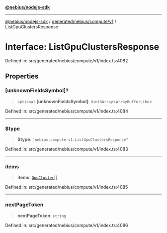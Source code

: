 [**@nebius/nodejs-sdk**](../../../../../README.md)

---

[@nebius/nodejs-sdk](../../../../../README.md) / [generated/nebius/compute/v1](../README.md) / ListGpuClustersResponse

# Interface: ListGpuClustersResponse

Defined in: src/generated/nebius/compute/v1/index.ts:4082

## Properties

### \[unknownFieldsSymbol\]?

> `optional` **\[unknownFieldsSymbol\]**: `Uint8Array`\<`ArrayBufferLike`\>

Defined in: src/generated/nebius/compute/v1/index.ts:4084

---

### $type

> **$type**: `"nebius.compute.v1.ListGpuClustersResponse"`

Defined in: src/generated/nebius/compute/v1/index.ts:4083

---

### items

> **items**: [`GpuCluster`](GpuCluster.md)[]

Defined in: src/generated/nebius/compute/v1/index.ts:4085

---

### nextPageToken

> **nextPageToken**: `string`

Defined in: src/generated/nebius/compute/v1/index.ts:4086
